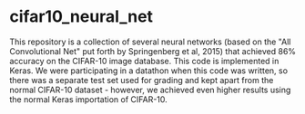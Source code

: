 # cifar10_neural_net

This repository is a collection of several neural networks (based on the "All Convolutional Net" put forth by Springenberg et al, 2015) that achieved 86% accuracy on the CIFAR-10 image database. This code is implemented in Keras. We were participating in a datathon when this code was written, so there was a separate test set used for grading and kept apart from the normal CIFAR-10 dataset - however, we achieved even higher results using the normal Keras importation of CIFAR-10.
